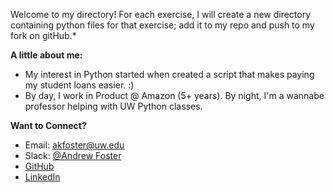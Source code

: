 Welcome to my directory!
For each exercise, I will create a new directory containing python files for that exercise; 
add it to my repo and push to my fork on gitHub.*

**A little about me:**
- My interest in Python started when created a script that makes paying my student loans easier. :)
- By day, I work in Product @ Amazon (5+ years). By night, I'm a wannabe professor helping with UW Python classes.

**Want to Connect?**

- Email:    akfoster@uw.edu
- Slack:    [@Andrew Foster](https://pythonwinter2018.slack.com/messages/D8RT40UTA/team/U8SGFBWVA/)
- [GitHub](https://github.com/ak-foster)
- [LinkedIn](https://www.linkedin.com/in/andrewkfoster/)















